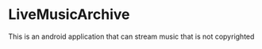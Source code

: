 LiveMusicArchive
================

This is an android application that can stream music that is not copyrighted

